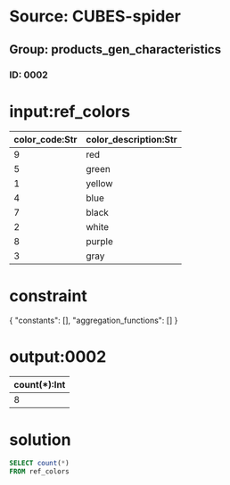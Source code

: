 # Source: CUBES-spider
## Group: products_gen_characteristics
### ID: 0002

# input:ref_colors

| color_code:Str | color_description:Str |
|---|---|
| 9 | red |
| 5 | green |
| 1 | yellow |
| 4 | blue |
| 7 | black |
| 2 | white |
| 8 | purple |
| 3 | gray |

# constraint

{
  "constants": [],
  "aggregation_functions": []
}

# output:0002

| count(*):Int |
|---|
| 8 |

# solution

```sql
SELECT count(*)
FROM ref_colors
```
